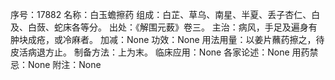 序号：17882
名称：白玉蟾擦药
组成：白芷、草乌、南星、半夏、丢子杏仁、白及、白蔹、蛇床各等分。
出处：《解围元薮》卷三。
主治：病风，手足及遍身有肿块成疮，或冷麻者。
加减：None
功效：None
用法用量：以姜片蘸药擦之，待皮活病退方止。
制备方法：上为末。
临床应用：None
各家论述：None
用药禁忌：None
附注：None
